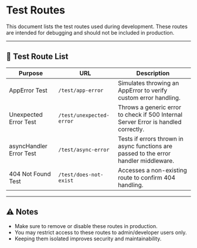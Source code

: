 # Test Routes

This document lists the test routes used during development. These routes are intended for debugging and should not be included in production.

---

## 📌 Test Route List

| Purpose                 | URL                      | Description                                                                           |
|-------------------------|--------------------------|---------------------------------------------------------------------------------------|
| AppError Test           | `/test/app-error`        | Simulates throwing an AppError to verify custom error handling.                       |
| Unexpected Error Test   | `/test/unexpected-error` | Throws a generic error to check if 500 Internal Server Error is handled correctly.    |
| asyncHandler Error Test | `/test/async-error`      | Tests if errors thrown in async functions are passed to the error handler middleware. |
| 404 Not Found Test      | `/test/does-not-exist`   | Accesses a non-existing route to confirm 404 handling.                                |

---

## ⚠️ Notes

- Make sure to remove or disable these routes in production.
- You may restrict access to these routes to admin/developer users only.
- Keeping them isolated improves security and maintainability.
